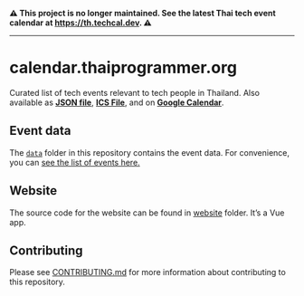 **⚠️ This project is no longer maintained. See the latest Thai tech event calendar at https://th.techcal.dev. ⚠️**

---

# calendar.thaiprogrammer.org

Curated list of tech events relevant to tech people in Thailand.
Also available as [**JSON file**](https://thaiprogrammer-tech-events-calendar.spacet.me/calendar.json), [**ICS File**](https://thaiprogrammer-tech-events-calendar.spacet.me/calendar.ics), and on [**Google Calendar**](https://calendar.google.com/calendar/embed?src=j5i0o6v2ihfboe19upl9lhonbci6ankr%40import.calendar.google.com&ctz=Asia%2FBangkok).

## Event data

The [`data`](data) folder in this repository contains the event data.
For convenience, you can [see the list of events here.](https://thaiprogrammer-tech-events-calendar.spacet.me/#list)

## Website

The source code for the website can be found in [website](website) folder. It’s a Vue app.

## Contributing

Please see [CONTRIBUTING.md](CONTRIBUTING.md) for more information about contributing to this repository.

